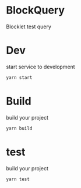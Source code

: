 # BlockQuery
Blocklet test query

# Dev
start service to development
```js
yarn start
```

# Build
build your project
```js
yarn build
```

# test
build your project
```js
yarn test
```
